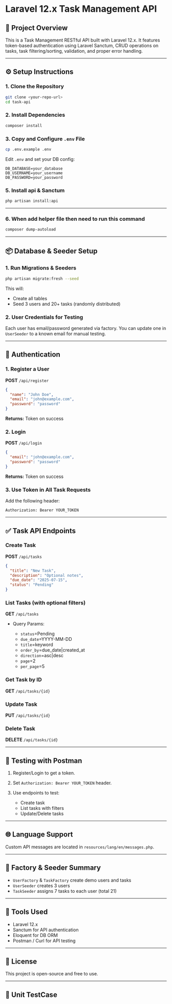 # Laravel 12.x Task Management API

## 📘 Project Overview

This is a Task Management RESTful API built with Laravel 12.x. It features token-based authentication using Laravel Sanctum, CRUD operations on tasks, task filtering/sorting, validation, and proper error handling.

---

## ⚙️ Setup Instructions

### 1. Clone the Repository

```bash
git clone <your-repo-url>
cd task-api
```

### 2. Install Dependencies

```bash
composer install
```

### 3. Copy and Configure `.env` File

```bash
cp .env.example .env
```

Edit `.env` and set your DB config:

```env
DB_DATABASE=your_database
DB_USERNAME=your_username
DB_PASSWORD=your_password
```

### 5. Install api & Sanctum 

```bash
php artisan install:api 
```

---

###  6. When add helper file then need to run this command 
```bash
composer dump-autoload
```

---

## 📦 Database & Seeder Setup

### 1. Run Migrations & Seeders

```bash
php artisan migrate:fresh --seed
```

This will:

* Create all tables
* Seed 3 users and 20+ tasks (randomly distributed)

### 2. User Credentials for Testing

Each user has email/password generated via factory. You can update one in `UserSeeder` to a known email for manual testing.

---

## 🔐 Authentication

### 1. Register a User

**POST** `/api/register`

```json
{
  "name": "John Doe",
  "email": "john@example.com",
  "password": "password"
}
```

**Returns:** Token on success

### 2. Login

**POST** `/api/login`

```json
{
  "email": "john@example.com",
  "password": "password"
}
```

**Returns:** Token on success

### 3. Use Token in All Task Requests

Add the following header:

```http
Authorization: Bearer YOUR_TOKEN
```

---

## ✅ Task API Endpoints

### Create Task

**POST** `/api/tasks`

```json
{
  "title": "New Task",
  "description": "Optional notes",
  "due_date": "2025-07-15",
  "status": "Pending"
}
```

### List Tasks (with optional filters)

**GET** `/api/tasks`

* Query Params:

  * `status`=Pending
  * `due_date`=YYYY-MM-DD
  * `title`=keyword
  * `order_by`=due\_date|created\_at
  * `direction`=asc|desc
  * `page`=2
  * `per_page`=5

### Get Task by ID

**GET** `/api/tasks/{id}`

### Update Task

**PUT** `/api/tasks/{id}`

### Delete Task

**DELETE** `/api/tasks/{id}`

---

## 🧪 Testing with Postman

1. Register/Login to get a token.
2. Set `Authorization: Bearer YOUR_TOKEN` header.
3. Use endpoints to test:

   * Create task
   * List tasks with filters
   * Update/Delete tasks

---

## 🌐 Language Support

Custom API messages are located in `resources/lang/en/messages.php`.

---

## 📂 Factory & Seeder Summary

* `UserFactory` & `TaskFactory` create demo users and tasks
* `UserSeeder` creates 3 users
* `TaskSeeder` assigns 7 tasks to each user (total 21)

---

## 🧰 Tools Used

* Laravel 12.x
* Sanctum for API authentication
* Eloquent for DB ORM
* Postman / Curl for API testing

---

## 📄 License

This project is open-source and free to use.


---

## 🧰 Unit TestCase



